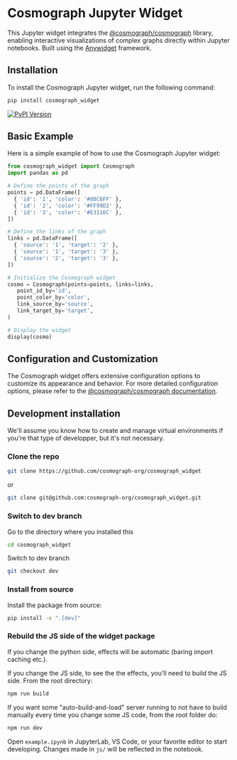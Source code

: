 # Cosmograph Jupyter Widget

This Jupyter widget integrates the [@cosmograph/cosmograph](https://www.npmjs.com/package/@cosmograph/cosmograph) library, enabling interactive visualizations of complex graphs directly within Jupyter notebooks. Built using the [Anywidget](https://github.com/manzt/anywidget) framework.

## Installation

To install the Cosmograph Jupyter widget, run the following command:

```sh
pip install cosmograph_widget
```

[![PyPI Version](https://img.shields.io/pypi/v/cosmograph_widget)](https://pypi.org/project/cosmograph_widget/)

## Basic Example
Here is a simple example of how to use the Cosmograph Jupyter widget:

```python
from cosmograph_widget import Cosmograph
import pandas as pd

# Define the points of the graph
points = pd.DataFrame([
  { 'id': '1', 'color': '#88C6FF' },
  { 'id': '2', 'color': '#FF99D2' },
  { 'id': '3', 'color': '#E3116C' },
])

# Define the links of the graph
links = pd.DataFrame([
  { 'source': '1', 'target': '2' },
  { 'source': '1', 'target': '3' },
  { 'source': '2', 'target': '3' },
])

# Initialize the Cosmograph widget
cosmo = Cosmograph(points=points, links=links,
   point_id_by='id',
   point_color_by='color',
   link_source_by='source',
   link_target_by='target',
)

# Display the widget
display(cosmo)
```

## Configuration and Customization

The Cosmograph widget offers extensive configuration options to customize its appearance and behavior. For more detailed configuration options, please refer to the [@cosmograph/cosmograph documentation](https://cosmograph.app/docs/cosmograph/Cosmograph%20Library/Cosmograph#passing-the-data-and-configuration).

## Development installation

We'll assume you know how to create and manage virtual environments if you're that type of developper, but it's not necessary.

### Clone the repo

```sh
git clone https://github.com/cosmograph-org/cosmograph_widget
```

or

```sh
git clone git@github.com:cosmograph-org/cosmograph_widget.git
```

### Switch to dev branch

Go to the directory where you installed this

```sh
cd cosmograph_widget
```

Switch to dev branch

```sh
git checkout dev
```

### Install from source


Install the package from source:

```sh
pip install -e ".[dev]"
```

### Rebuild the JS side of the widget package

If you change the python side, effects will be automatic (baring import caching etc.). 

If you change the JS side, to see the the effects, you'll need to build the JS side. From the root directory:

```sh
npm run build
```

If you want some "auto-build-and-load" server running to not have to build manually every time you change some JS code, 
from the root folder do:

```sh
npm run dev
```

Open `example.ipynb` in JupyterLab, VS Code, or your favorite editor
to start developing. Changes made in `js/` will be reflected
in the notebook.
